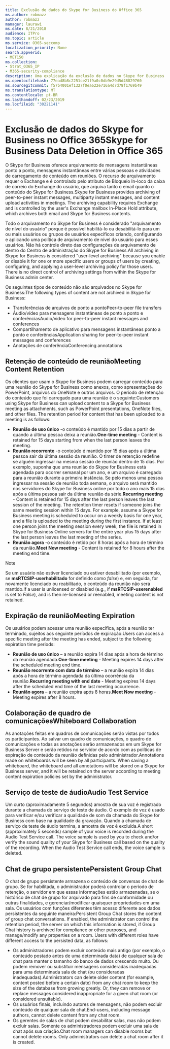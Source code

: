 ```yaml
---
title: Exclusão de dados do Skype for Business do Office 365
ms.author: robmazz
author: robmazz
manager: laurawi
ms.date: 8/21/2018
audience: ITPro
ms.topic: article
ms.service: O365-seccomp
localization_priority: None
search.appverid:
- MET150
ms.collection:
- Strat_O365_IP
- M365-security-compliance
description: Uma explicação da exclusão de dados no Skype for Business.
ms.openlocfilehash: 77ead8b8c2251ce21f9a0c0db9e29d5d48829760
ms.sourcegitcommit: f57b4001ef1327f0ea622e716a4d7d78f1769b49
ms.translationtype: MT
ms.contentlocale: pt-BR
ms.lasthandoff: 02/23/2019
ms.locfileid: "30221141"
---
```

# <a name="skype-for-business-data-deletion-in-office-365"></a><span data-ttu-id="37570-103">Exclusão de dados do Skype for Business no Office 365</span><span class="sxs-lookup"><span data-stu-id="37570-103">Skype for Business Data Deletion in Office 365</span></span>

<span data-ttu-id="37570-p101">O Skype for Business oferece arquivamento de mensagens instantâneas ponto a ponto, mensagens instantâneas entre várias pessoas e atividades de carregamento de conteúdo em reuniões. O recurso de arquivamento requer o Exchange e é controlado pelo atributo de Bloqueio In-loco da caixa de correio do Exchange do usuário, que arquiva tanto o email quanto o conteúdo do Skype for Business.</span><span class="sxs-lookup"><span data-stu-id="37570-p101">Skype for Business provides archiving of peer-to-peer instant messages, multiparty instant messages, and content upload activities in meetings. The archiving capability requires Exchange and is controlled by the user's Exchange mailbox In-Place Hold attribute, which archives both email and Skype for Business contents.</span></span>

<span data-ttu-id="37570-p102">Todo o arquivamento no Skype for Business é considerado "arquivamento de nível do usuário" porque é possível habilitá-lo ou desabilitá-lo para um ou mais usuários ou grupos de usuários específicos criando, configurando e aplicando uma política de arquivamento de nível do usuário para esses usuários. Não há controle direto das configurações de arquivamento de dentro do Centro de administração do Skype for Business.</span><span class="sxs-lookup"><span data-stu-id="37570-p102">All archiving in Skype for Business is considered "user-level archiving" because you enable or disable it for one or more specific users or groups of users by creating, configuring, and applying a user-level archiving policy for those users. There is no direct control of archiving settings from within the Skype for Business admin center.</span></span>

<span data-ttu-id="37570-108">Os seguintes tipos de conteúdo não são arquivados no Skype for Business:</span><span class="sxs-lookup"><span data-stu-id="37570-108">The following types of content are not archived in Skype for Business:</span></span> 
- <span data-ttu-id="37570-109">Transferências de arquivos de ponto a ponto</span><span class="sxs-lookup"><span data-stu-id="37570-109">Peer-to-peer file transfers</span></span>
- <span data-ttu-id="37570-110">Áudio/vídeo para mensagens instantâneas de ponto a ponto e conferências</span><span class="sxs-lookup"><span data-stu-id="37570-110">Audio/video for peer-to-peer instant messages and conferences</span></span>
- <span data-ttu-id="37570-111">Compartilhamento de aplicativo para mensagens instantâneas ponto a ponto e conferências</span><span class="sxs-lookup"><span data-stu-id="37570-111">Application sharing for peer-to-peer instant messages and conferences</span></span>
- <span data-ttu-id="37570-112">Anotações de conferência</span><span class="sxs-lookup"><span data-stu-id="37570-112">Conferencing annotations</span></span> 

## <a name="meeting-content-retention"></a><span data-ttu-id="37570-113">Retenção de conteúdo de reunião</span><span class="sxs-lookup"><span data-stu-id="37570-113">Meeting Content Retention</span></span>
<span data-ttu-id="37570-p103">Os clientes que usam o Skype for Business podem carregar conteúdo para uma reunião do Skype for Business como anexos, como apresentações do PowerPoint, arquivos do OneNote e outros arquivos. O período de retenção do conteúdo que foi carregado para uma reunião é o seguinte:</span><span class="sxs-lookup"><span data-stu-id="37570-p103">Customers using Skype for Business can upload content to a Skype for Business meeting as attachments, such as PowerPoint presentations, OneNote files, and other files. The retention period for content that has been uploaded to a meeting is as follows:</span></span>
- <span data-ttu-id="37570-116">**Reunião de uso único** -o conteúdo é mantido por 15 dias a partir de quando a última pessoa deixa a reunião.</span><span class="sxs-lookup"><span data-stu-id="37570-116">**One-time meeting** - Content is retained for 15 days starting from when the last person leaves the meeting.</span></span>
- <span data-ttu-id="37570-p104">**Reunião recorrente** -o conteúdo é mantido por 15 dias após a última pessoa sair da última sessão da reunião. O timer de retenção redefine se alguém ingressar na mesma sessão de reunião dentro de 15 dias. Por exemplo, suponha que uma reunião do Skype for Business está agendada para ocorrer semanal por um ano, e um arquivo é carregado para a reunião durante a primeira instância. Se pelo menos uma pessoa ingressar na sessão de reunião toda semana, o arquivo será mantido nos servidores do Skype for Business online por todo o ano mais 15 dias após a última pessoa sair da última reunião da série.</span><span class="sxs-lookup"><span data-stu-id="37570-p104">**Recurring meeting** - Content is retained for 15 days after the last person leaves the last session of the meeting. The retention timer resets if someone joins the same meeting session within 15 days. For example, assume a Skype for Business meeting is scheduled to occur on a weekly basis for one year, and a file is uploaded to the meeting during the first instance. If at least one person joins the meeting session every week, the file is retained in Skype for Business Online servers for the entire year plus 15 days after the last person leaves the last meeting of the series.</span></span>
- <span data-ttu-id="37570-121">**Reunião agora** -o conteúdo é retido por 8 horas após a hora de término da reunião.</span><span class="sxs-lookup"><span data-stu-id="37570-121">**Meet Now meeting** - Content is retained for 8 hours after the meeting end time.</span></span>

> [!NOTE]
> <span data-ttu-id="37570-122">Se um usuário não estiver licenciado ou estiver desabilitado (por exemplo, se **msRTCSIP-userhabilitado** for definido como *false*) e, em seguida, for novamente licenciado ou reabilitado, o conteúdo da reunião não será mantido.</span><span class="sxs-lookup"><span data-stu-id="37570-122">If a user is unlicensed or disabled (e.g., if **msRTCSIP-userenabled** is set to *False*), and is then re-licensed or reenabled, meeting content is not retained.</span></span>

## <a name="meeting-expiration"></a><span data-ttu-id="37570-123">Expiração de reunião</span><span class="sxs-lookup"><span data-stu-id="37570-123">Meeting Expiration</span></span>
<span data-ttu-id="37570-124">Os usuários podem acessar uma reunião específica, após a reunião ter terminado, sujeitos aos seguinte períodos de expiração:</span><span class="sxs-lookup"><span data-stu-id="37570-124">Users can access a specific meeting after the meeting has ended, subject to the following expiration time periods:</span></span>
- <span data-ttu-id="37570-125">**Reunião de uso único** – a reunião expira 14 dias após a hora de término da reunião agendada.</span><span class="sxs-lookup"><span data-stu-id="37570-125">**One-time meeting** - Meeting expires 14 days after the scheduled meeting end time.</span></span>
- <span data-ttu-id="37570-126">**Reunião recorrente com data de término** – a reunião expira 14 dias após a hora de término agendada da última ocorrência da reunião.</span><span class="sxs-lookup"><span data-stu-id="37570-126">**Recurring meeting with end date** - Meeting expires 14 days after the scheduled end time of the last meeting occurrence.</span></span>
- <span data-ttu-id="37570-127">**Reunião agora** – a reunião expira após 8 horas.</span><span class="sxs-lookup"><span data-stu-id="37570-127">**Meet Now meeting** - Meeting expires after 8 hours.</span></span>

## <a name="whiteboard-collaboration"></a><span data-ttu-id="37570-128">Colaboração de quadro de comunicações</span><span class="sxs-lookup"><span data-stu-id="37570-128">Whiteboard Collaboration</span></span>
<span data-ttu-id="37570-p105">As anotações feitas em quadros de comunicações serão vistas por todos os participantes. Ao salvar um quadro de comunicações, o quadro de comunicações e todas as anotações serão armazenados em um Skype for Business Server e serão retidos no servidor de acordo com as políticas de expiração de conteúdo da reunião definidas pelo administrador.</span><span class="sxs-lookup"><span data-stu-id="37570-p105">Annotations made on whiteboards will be seen by all participants. When saving a whiteboard, the whiteboard and all annotations will be stored on a Skype for Business server, and it will be retained on the server according to meeting content expiration policies set by the administrator.</span></span>

## <a name="audio-test-service"></a><span data-ttu-id="37570-131">Serviço de teste de áudio</span><span class="sxs-lookup"><span data-stu-id="37570-131">Audio Test Service</span></span>
<span data-ttu-id="37570-p106">Um curto (aproximadamente 5 segundos) amostra de sua voz é registrado durante a chamada do serviço de teste de áudio. O exemplo de voz é usado para verificar e/ou verificar a qualidade de som da chamada do Skype for Business com base na qualidade da gravação. Quando a chamada de serviço de teste de áudio termina, a amostra de voz é excluída.</span><span class="sxs-lookup"><span data-stu-id="37570-p106">A short (approximately 5 seconds) sample of your voice is recorded during the Audio Test Service call. The voice sample is used by you to check and/or verify the sound quality of your Skype for Business call based on the quality of the recording. When the Audio Test Service call ends, the voice sample is deleted.</span></span>

## <a name="persistent-group-chat"></a><span data-ttu-id="37570-135">Chat de grupo persistente</span><span class="sxs-lookup"><span data-stu-id="37570-135">Persistent Group Chat</span></span>
<span data-ttu-id="37570-p107">O chat de grupo persistente armazena o conteúdo de conversas de chat de grupo. Se for habilitada, o administrador poderá controlar o período de retenção, o servidor em que essas informações estão armazenadas, se o histórico de chat de grupo for arquivado para fins de conformidade ou outras finalidades, e gerenciar/modificar quaisquer propriedades em uma sala. Os usuários com funções diferentes têm acesso diferente aos dados persistentes da seguinte maneira:</span><span class="sxs-lookup"><span data-stu-id="37570-p107">Persistent Group Chat stores the content of group chat conversations. If enabled, the administrator can control the retention period, the server on which this information is stored, if Group Chat history is archived for compliance or other purposes, and manage/modify any properties on a room. Users with different roles have different access to the persisted data, as follows:</span></span>
- <span data-ttu-id="37570-p108">Os administradores podem excluir conteúdo mais antigo (por exemplo, o conteúdo postado antes de uma determinada data) de qualquer sala de chat para manter o tamanho do banco de dados crescendo muito. Ou podem remover ou substituir mensagens consideradas inadequadas para uma determinada sala de chat (ou consideradas inadequadas).</span><span class="sxs-lookup"><span data-stu-id="37570-p108">Administrators can delete older content (for example, content posted before a certain date) from any chat room to keep the size of the database from growing greatly. Or, they can remove or replace messages considered inappropriate for a given chat room (or considered unsuitable).</span></span>
- <span data-ttu-id="37570-141">Os usuários finais, incluindo autores de mensagens, não podem excluir conteúdo de qualquer sala de chat.</span><span class="sxs-lookup"><span data-stu-id="37570-141">End-users, including message authors, cannot delete content from any chat room.</span></span>
- <span data-ttu-id="37570-p109">Os gerentes de salas de chat podem desabilitar salas, mas não podem excluir salas. Somente os administradores podem excluir uma sala de chat após sua criação.</span><span class="sxs-lookup"><span data-stu-id="37570-p109">Chat room managers can disable rooms but cannot delete rooms. Only administrators can delete a chat room after it is created.</span></span>